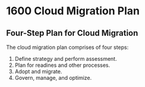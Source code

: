 # 1600 Cloud Migration Plan

## Four-Step Plan for Cloud Migration

The cloud migration plan comprises of four steps:

1. Define strategy and perform assessment.
2. Plan for readines and other processes.
3. Adopt and migrate.
4. Govern, manage, and optimize.
